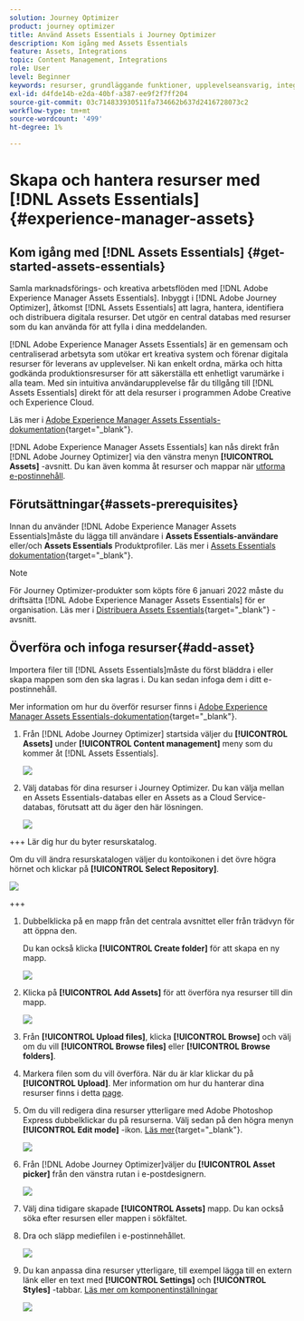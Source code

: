 ```yaml
---
solution: Journey Optimizer
product: journey optimizer
title: Använd Assets Essentials i Journey Optimizer
description: Kom igång med Assets Essentials
feature: Assets, Integrations
topic: Content Management, Integrations
role: User
level: Beginner
keywords: resurser, grundläggande funktioner, upplevelseansvarig, integration
exl-id: d4fde14b-e2da-40bf-a387-ee9f2f7ff204
source-git-commit: 03c714833930511fa734662b637d2416728073c2
workflow-type: tm+mt
source-wordcount: '499'
ht-degree: 1%

---
```


# Skapa och hantera resurser med [!DNL Assets Essentials]{#experience-manager-assets}

## Kom igång med [!DNL Assets Essentials] {#get-started-assets-essentials}

Samla marknadsförings- och kreativa arbetsflöden med [!DNL Adobe Experience Manager Assets Essentials]. Inbyggt i [!DNL Adobe Journey Optimizer], åtkomst [!DNL Assets Essentials] att lagra, hantera, identifiera och distribuera digitala resurser. Det utgör en central databas med resurser som du kan använda för att fylla i dina meddelanden.

[!DNL Adobe Experience Manager Assets Essentials] är en gemensam och centraliserad arbetsyta som utökar ert kreativa system och förenar digitala resurser för leverans av upplevelser. Ni kan enkelt ordna, märka och hitta godkända produktionsresurser för att säkerställa ett enhetligt varumärke i alla team. Med sin intuitiva användarupplevelse får du tillgång till [!DNL Assets Essentials] direkt för att dela resurser i programmen Adobe Creative och Experience Cloud.

Läs mer i [Adobe Experience Manager Assets Essentials-dokumentation](https://experienceleague.adobe.com/docs/experience-manager-assets-essentials/help/introduction.html){target="_blank"}.

[!DNL Adobe Experience Manager Assets Essentials] kan nås direkt från [!DNL Adobe Journey Optimizer] via den vänstra menyn **[!UICONTROL Assets]** -avsnitt. Du kan även komma åt resurser och mappar när [utforma e-postinnehåll](../email/get-started-email-design.md).

## Förutsättningar{#assets-prerequisites}

Innan du använder [!DNL Adobe Experience Manager Assets Essentials]måste du lägga till användare i **Assets Essentials-användare** eller/och **Assets Essentials** Produktprofiler. Läs mer i [Assets Essentials dokumentation](https://experienceleague.adobe.com/docs/experience-manager-assets-essentials/help/get-started-admins/deploy-administer.html#add-user-groups){target="_blank"}.

>[!NOTE]
>För Journey Optimizer-produkter som köpts före 6 januari 2022 måste du driftsätta [!DNL Adobe Experience Manager Assets Essentials] för er organisation. Läs mer i [Distribuera Assets Essentials](https://experienceleague.adobe.com/docs/experience-manager-assets-essentials/help/deploy-administer.html){target="_blank"} -avsnitt.

## Överföra och infoga resurser{#add-asset}

Importera filer till [!DNL Assets Essentials]måste du först bläddra i eller skapa mappen som den ska lagras i. Du kan sedan infoga dem i ditt e-postinnehåll.

Mer information om hur du överför resurser finns i [Adobe Experience Manager Assets Essentials-dokumentation](https://experienceleague.adobe.com/docs/experience-manager-assets-essentials/help/add-delete.html){target="_blank"}.

1. Från [!DNL Adobe Journey Optimizer] startsida väljer du **[!UICONTROL Assets]** under **[!UICONTROL Content management]** meny som du kommer åt [!DNL Assets Essentials].

   ![](assets/media_library_1.png)

1. Välj databas för dina resurser i Journey Optimizer. Du kan välja mellan en Assets Essentials-databas eller en Assets as a Cloud Service-databas, förutsatt att du äger den här lösningen.

   ![](assets/media_library_4.png)

+++ Lär dig hur du byter resurskatalog.

   Om du vill ändra resurskatalogen väljer du kontoikonen i det övre högra hörnet och klickar på **[!UICONTROL Select Repository]**.

   ![](assets/media_library_3.png)

+++

1. Dubbelklicka på en mapp från det centrala avsnittet eller från trädvyn för att öppna den.

   Du kan också klicka **[!UICONTROL Create folder]** för att skapa en ny mapp.

   ![](assets/media_library_8.png)

1. Klicka på **[!UICONTROL Add Assets]** för att överföra nya resurser till din mapp.

   ![](assets/media_library_2.png)

1. Från **[!UICONTROL Upload files]**, klicka **[!UICONTROL Browse]** och välj om du vill **[!UICONTROL Browse files]** eller **[!UICONTROL Browse folders]**.

1. Markera filen som du vill överföra. När du är klar klickar du på **[!UICONTROL Upload]**. Mer information om hur du hanterar dina resurser finns i detta [page](https://experienceleague.adobe.com/docs/experience-manager-assets-essentials/help/manage-organize.html).

1. Om du vill redigera dina resurser ytterligare med Adobe Photoshop Express dubbelklickar du på resurserna. Välj sedan på den högra menyn **[!UICONTROL Edit mode]** -ikon. [Läs mer](https://experienceleague.adobe.com/docs/experience-manager-assets-essentials/help/edit-images.html){target="_blank"}.

   ![](assets/media_library_12.png)

1. Från [!DNL Adobe Journey Optimizer]väljer du **[!UICONTROL Asset picker]** från den vänstra rutan i e-postdesignern.

   ![](assets/media_library_5.png)

1. Välj dina tidigare skapade **[!UICONTROL Assets]** mapp. Du kan också söka efter resursen eller mappen i sökfältet.

1. Dra och släpp mediefilen i e-postinnehållet.

   ![](assets/media_library_6.png)

1. Du kan anpassa dina resurser ytterligare, till exempel lägga till en extern länk eller en text med **[!UICONTROL Settings]** och **[!UICONTROL Styles]** -tabbar. [Läs mer om komponentinställningar](../email/content-components.md)

   ![](assets/media_library_13.png)

   <!--
    After adding your asset to your email, use the **[!UICONTROL Find similar Stock photos]** option to locate Stock photos that match the content, color, and composition of your image. [Learn more about Adobe Stock](stock.md).

    Note that this option is available for licensed/unlicensed Stock images and images from your Assets folder. 

    ![](assets/media_library_14.png)
    -->